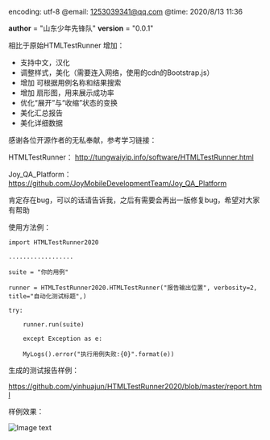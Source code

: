 encoding: utf-8
@email: 1253039341@qq.com
@time: 2020/8/13 11:36

__author__ = "山东少年先锋队"
__version__ = "0.0.1"


相比于原始HTMLTestRunner
增加：
* 支持中文，汉化
* 调整样式，美化（需要连入网络，使用的cdn的Bootstrap.js）
* 增加 可根据用例名称和结果搜索
* 增加 扇形图，用来展示成功率
* 优化“展开”与“收缩”状态的变换
* 美化汇总报告
* 美化详细数据


感谢各位开源作者的无私奉献，参考学习链接：

HTMLTestRunner： http://tungwaiyip.info/software/HTMLTestRunner.html

Joy_QA_Platform：https://github.com/JoyMobileDevelopmentTeam/Joy_QA_Platform

肯定存在bug，可以的话请告诉我，之后有需要会再出一版修复bug，希望对大家有帮助

使用方法例：

    import HTMLTestRunner2020
    
    ..................
    
    suite = "你的用例"
    
    runner = HTMLTestRunner2020.HTMLTestRunner("报告输出位置", verbosity=2, title="自动化测试标题",)
    
    try:
    
        runner.run(suite)
        
        except Exception as e:
        
        MyLogs().error("执行用例失败:{0}".format(e))
        
生成的测试报告样例：

https://github.com/yinhuajun/HTMLTestRunner2020/blob/master/report.html

样例效果：

![Image text](https://github.com/yinhuajun/HTMLTestRunner2020/blob/master/20200818142002.png)
